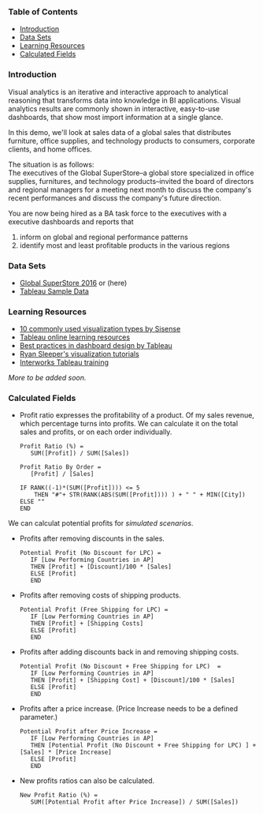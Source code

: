 ### Table of Contents

- [Introduction](#introduction)
- [Data Sets](#data-sets)
- [Learning Resources](#learning-resources)
- [Calculated Fields](#calculated-fields)

### Introduction
Visual analytics is an iterative and interactive
approach to analytical reasoning that transforms data into knowledge in BI applications. Visual analytics results are commonly shown in interactive, easy-to-use dashboards, that show most import information at a single glance.

In this demo, we'll look at sales data of a global sales that distributes furniture, office supplies, and technology products to consumers, corporate clients, and home offices.

The situation is as follows: <br>
The executives of the Global SuperStore–a global store specialized in office supplies, furnitures, and technology products–invited the board of directors and regional managers for a meeting next month to discuss the company's recent performances and discuss the company's future direction.

You are now being hired as a BA task force to the executives with a executive dashboards and reports that

1. inform on global and regional performance patterns
2. identify most and least profitable products in the various regions


### Data Sets

- [Global SuperStore 2016](https://goo.gl/1v3MkF) or (here)
- [Tableau Sample Data](https://public.tableau.com/en-us/s/resources)

### Learning Resources

- [10 commonly used visualization types by Sisense](https://goo.gl/gGwoz1)
- [Tableau online learning resources](https://goo.gl/iyny4o)
- [Best practices in dashboard design by Tableau](https://goo.gl/QLG7M2)
- [Ryan Sleeper's visualization tutorials](https://www.ryansleeper.com)
- [Interworks Tableau training](https://goo.gl/6KH9ik)



_More to be added soon._

### Calculated Fields

- Profit ratio expresses the profitability of a product. Of my sales revenue, which percentage turns into profits. We can calculate it on the total sales and profits, or on each order individually.

  ```
  Profit Ratio (%) =
     SUM([Profit]) / SUM([Sales])
  ```

  ```
  Profit Ratio By Order =
     [Profit] / [Sales]
  ```

  ```
  IF RANK((-1)*(SUM([Profit]))) <= 5
      THEN "#"+ STR(RANK(ABS(SUM([Profit]))) ) + " " + MIN([City])
  ELSE ""
  END
  ```

We can calculat potential profits for _simulated scenarios_.

- Profits after removing discounts in the sales.
  ```
  Potential Profit (No Discount for LPC) =
     IF [Low Performing Countries in AP]
     THEN [Profit] + [Discount]/100 * [Sales]
     ELSE [Profit]
     END
  ```
- Profits after removing costs of shipping products.

  ```
  Potential Profit (Free Shipping for LPC) =
     IF [Low Performing Countries in AP]
     THEN [Profit] + [Shipping Costs]
     ELSE [Profit]
     END
  ```
- Profits after adding discounts back in and removing shipping costs.
  ```
  Potential Profit (No Discount + Free Shipping for LPC)  =
     IF [Low Performing Countries in AP]
     THEN [Profit] + [Shipping Cost] + [Discount]/100 * [Sales]
     ELSE [Profit]
     END
  ```

- Profits after a price increase. (Price Increase needs to be a defined parameter.)
  ```
  Potential Profit after Price Increase =
     IF [Low Performing Countries in AP]
     THEN [Potential Profit (No Discount + Free Shipping for LPC) ] + [Sales] * [Price Increase]
     ELSE [Profit]
     END
  ```

- New profits ratios can also be calculated.
  ```
  New Profit Ratio (%) =
     SUM([Potential Profit after Price Increase]) / SUM([Sales])
  ```
